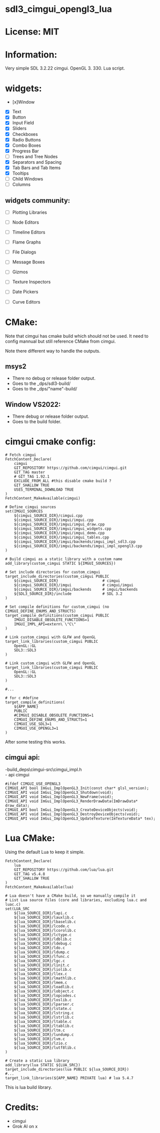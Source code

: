 # sdl3_cimgui_opengl3_lua

# License: MIT

# Information:
  Very simple SDL 3.2.22 cimgui. OpenGL 3. 330. Lua script.


# widgets:
- [x]Window
- [x] Text
- [x] Button
- [x] Input Field
- [x] Sliders
- [x] Checkboxes
- [x] Radio Buttons
- [x] Combo Boxes
- [x] Progress Bar
- [ ] Trees and Tree Nodes
- [x] Separators and Spacing
- [x] Tab Bars and Tab Items
- [x] Tooltips
- [ ] Child Windows
- [ ] Columns

## widgets community:
- [ ] Plotting Libraries
- [ ] Node Editors
- [ ] Timeline Editors
- [ ] Flame Graphs
- [ ] File Dialogs
- [ ] Message Boxes
- [ ] Gizmos
- [ ] Texture Inspectors
- [ ] Date Pickers
- [ ] Curve Editors


# CMake:
 Note that cimgui has cmake build which should not be used. It need to config mannual but still reference CMake from cimgui.

 Note there different way to handle the outputs.

## msys2
- There no debug or release folder output.
- Goes to the _dps/sdl3-build/
- Goes to the _dps/"name"-build/

## Window VS2022:
- There debug or release folder output.
- Goes to the build folder.

# cimgui cmake config:

```
# Fetch cimgui
FetchContent_Declare(
    cimgui
    GIT_REPOSITORY https://github.com/cimgui/cimgui.git
    GIT_TAG master 
    # GIT_TAG 1.92.1
    EXCLUDE_FROM_ALL #this disable cmake build ?
    GIT_SHALLOW TRUE
    USES_TERMINAL_DOWNLOAD TRUE
)
FetchContent_MakeAvailable(cimgui)

# Define cimgui sources
set(IMGUI_SOURCES
    ${cimgui_SOURCE_DIR}/cimgui.cpp
    ${cimgui_SOURCE_DIR}/imgui/imgui.cpp
    ${cimgui_SOURCE_DIR}/imgui/imgui_draw.cpp
    ${cimgui_SOURCE_DIR}/imgui/imgui_widgets.cpp
    ${cimgui_SOURCE_DIR}/imgui/imgui_demo.cpp
    ${cimgui_SOURCE_DIR}/imgui/imgui_tables.cpp
    ${cimgui_SOURCE_DIR}/imgui/backends/imgui_impl_sdl3.cpp
    ${cimgui_SOURCE_DIR}/imgui/backends/imgui_impl_opengl3.cpp
)

# Build cimgui as a static library with a custom name
add_library(custom_cimgui STATIC ${IMGUI_SOURCES})

# Set include directories for custom_cimgui
target_include_directories(custom_cimgui PUBLIC
    ${cimgui_SOURCE_DIR}                    # cimgui
    ${cimgui_SOURCE_DIR}/imgui              # cimgui/imgui
    ${cimgui_SOURCE_DIR}/imgui/backends     # imgui/backends
    ${SDL3_SOURCE_DIR}/include              # SDL 3.2
)

# Set compile definitions for custom_cimgui (no CIMGUI_DEFINE_ENUMS_AND_STRUCTS)
target_compile_definitions(custom_cimgui PUBLIC
    IMGUI_DISABLE_OBSOLETE_FUNCTIONS=1
    IMGUI_IMPL_API=extern\ \"C\"
)

# Link custom_cimgui with GLFW and OpenGL
target_link_libraries(custom_cimgui PUBLIC 
    OpenGL::GL 
    SDL3::SDL3
)

# Link custom_cimgui with GLFW and OpenGL
target_link_libraries(custom_cimgui PUBLIC 
    OpenGL::GL 
    SDL3::SDL3
)

#...

# for c #define
target_compile_definitions(
	${APP_NAME}
	PUBLIC
    #CIMGUI_DISABLE_OBSOLETE_FUNCTIONS=1
	CIMGUI_DEFINE_ENUMS_AND_STRUCTS=1
	CIMGUI_USE_SDL3=1
	CIMGUI_USE_OPENGL3=1
)
```
  After some testing this works.

## cimgui api:
-build\_deps\cimgui-src\cimgui_impl.h  
    - api cimgui
```
#ifdef CIMGUI_USE_OPENGL3
CIMGUI_API bool ImGui_ImplOpenGL3_Init(const char* glsl_version);
CIMGUI_API void ImGui_ImplOpenGL3_Shutdown(void);
CIMGUI_API void ImGui_ImplOpenGL3_NewFrame(void);
CIMGUI_API void ImGui_ImplOpenGL3_RenderDrawData(ImDrawData* draw_data);
CIMGUI_API bool ImGui_ImplOpenGL3_CreateDeviceObjects(void);
CIMGUI_API void ImGui_ImplOpenGL3_DestroyDeviceObjects(void);
CIMGUI_API void ImGui_ImplOpenGL3_UpdateTexture(ImTextureData* tex);
```

# Lua CMake:
  Using the default Lua to keep it simple.

```
FetchContent_Declare(
    lua
    GIT_REPOSITORY https://github.com/lua/lua.git
    GIT_TAG v5.4.8
    GIT_SHALLOW TRUE
)
FetchContent_MakeAvailable(lua)

# Lua doesn't have a CMake build, so we manually compile it
# List Lua source files (core and libraries, excluding lua.c and luac.c)
set(LUA_SRC
    ${lua_SOURCE_DIR}/lapi.c
    ${lua_SOURCE_DIR}/lauxlib.c
    ${lua_SOURCE_DIR}/lbaselib.c
    ${lua_SOURCE_DIR}/lcode.c
    ${lua_SOURCE_DIR}/lcorolib.c
    ${lua_SOURCE_DIR}/lctype.c
    ${lua_SOURCE_DIR}/ldblib.c
    ${lua_SOURCE_DIR}/ldebug.c
    ${lua_SOURCE_DIR}/ldo.c
    ${lua_SOURCE_DIR}/ldump.c
    ${lua_SOURCE_DIR}/lfunc.c
    ${lua_SOURCE_DIR}/lgc.c
    ${lua_SOURCE_DIR}/linit.c
    ${lua_SOURCE_DIR}/liolib.c
    ${lua_SOURCE_DIR}/llex.c
    ${lua_SOURCE_DIR}/lmathlib.c
    ${lua_SOURCE_DIR}/lmem.c
    ${lua_SOURCE_DIR}/loadlib.c
    ${lua_SOURCE_DIR}/lobject.c
    ${lua_SOURCE_DIR}/lopcodes.c
    ${lua_SOURCE_DIR}/loslib.c
    ${lua_SOURCE_DIR}/lparser.c
    ${lua_SOURCE_DIR}/lstate.c
    ${lua_SOURCE_DIR}/lstring.c
    ${lua_SOURCE_DIR}/lstrlib.c
    ${lua_SOURCE_DIR}/ltable.c
    ${lua_SOURCE_DIR}/ltablib.c
    ${lua_SOURCE_DIR}/ltm.c
    ${lua_SOURCE_DIR}/lundump.c
    ${lua_SOURCE_DIR}/lvm.c
    ${lua_SOURCE_DIR}/lzio.c
    ${lua_SOURCE_DIR}/lutf8lib.c
)

# Create a static Lua library
add_library(lua STATIC ${LUA_SRC})
target_include_directories(lua PUBLIC ${lua_SOURCE_DIR})
#...
target_link_libraries(${APP_NAME} PRIVATE lua) # lua 5.4.7
```
  This is lua build library.

# Credits:
  - cimgui
  - Grok AI on x